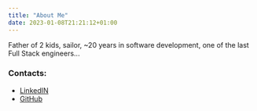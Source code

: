 ```yaml
---
title: "About Me"
date: 2023-01-08T21:21:12+01:00
---
```

Father of 2 kids, sailor, ~20 years in software development, one of the last Full Stack engineers...

### Contacts: 
* [LinkedIN](https://www.linkedin.com/in/tdoninelli/)
* [GitHub](https://github.com/totomz/)
